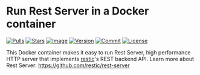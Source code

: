 # Run Rest Server in a Docker container

[![Pulls](https://img.shields.io/docker/pulls/zcalusic/rest-server.svg)](https://hub.docker.com/r/zcalusic/rest-server/)
[![Stars](https://img.shields.io/docker/stars/zcalusic/rest-server.svg)](https://hub.docker.com/r/zcalusic/rest-server/)
[![Image](https://images.microbadger.com/badges/image/zcalusic/rest-server.svg)](https://microbadger.com/images/zcalusic/rest-server/)
[![Version](https://images.microbadger.com/badges/version/zcalusic/rest-server.svg)](https://microbadger.com/images/zcalusic/rest-server/)
[![Commit](https://images.microbadger.com/badges/commit/zcalusic/rest-server.svg)](https://microbadger.com/images/zcalusic/rest-server/)
[![License](https://images.microbadger.com/badges/license/zcalusic/rest-server.svg)](https://microbadger.com/images/zcalusic/rest-server/)

This Docker container makes it easy to run Rest Server, high performance HTTP server that implements [restic](https://github.com/restic/restic)'s REST backend API.  Learn more about Rest Server: <https://github.com/restic/rest-server>

